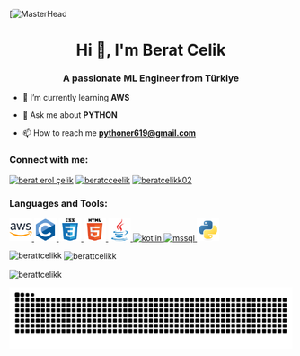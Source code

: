 [![MasterHead](https://miro.medium.com/v2/resize:fit:1002/1*VU_zxtNS42gfPjJ5xNR7QQ.jpeg)
<h1 align="center">Hi 👋, I'm Berat Celik</h1>
<h3 align="center">A passionate ML Engineer from Türkiye</h3>

- 🌱 I’m currently learning **AWS**

- 💬 Ask me about **PYTHON**

- 📫 How to reach me **pythoner619@gmail.com**

<h3 align="left">Connect with me:</h3>
<p align="left">
<a href="https://linkedin.com/in/berat erol çeli̇k" target="blank"><img align="center" src="https://raw.githubusercontent.com/rahuldkjain/github-profile-readme-generator/master/src/images/icons/Social/linked-in-alt.svg" alt="berat erol çeli̇k" height="30" width="40" /></a>
<a href="https://www.youtube.com/@Pythoner619" target="blank"><img align="center" src="https://raw.githubusercontent.com/rahuldkjain/github-profile-readme-generator/master/src/images/icons/Social/instagram.svg" alt="beratcceelik" height="30" width="40" /></a>
<a href="https://www.hackerrank.com/beratcelikk02" target="blank"><img align="center" src="https://raw.githubusercontent.com/rahuldkjain/github-profile-readme-generator/master/src/images/icons/Social/hackerrank.svg" alt="beratcelikk02" height="30" width="40" /></a>
</p>

<h3 align="left">Languages and Tools:</h3>
<p align="left"> <a href="https://aws.amazon.com" target="_blank" rel="noreferrer"> <img src="https://raw.githubusercontent.com/devicons/devicon/master/icons/amazonwebservices/amazonwebservices-original-wordmark.svg" alt="aws" width="40" height="40"/> </a> <a href="https://www.cprogramming.com/" target="_blank" rel="noreferrer"> <img src="https://raw.githubusercontent.com/devicons/devicon/master/icons/c/c-original.svg" alt="c" width="40" height="40"/> </a> <a href="https://www.w3schools.com/css/" target="_blank" rel="noreferrer"> <img src="https://raw.githubusercontent.com/devicons/devicon/master/icons/css3/css3-original-wordmark.svg" alt="css3" width="40" height="40"/> </a> <a href="https://www.w3.org/html/" target="_blank" rel="noreferrer"> <img src="https://raw.githubusercontent.com/devicons/devicon/master/icons/html5/html5-original-wordmark.svg" alt="html5" width="40" height="40"/> </a> <a href="https://www.java.com" target="_blank" rel="noreferrer"> <img src="https://raw.githubusercontent.com/devicons/devicon/master/icons/java/java-original.svg" alt="java" width="40" height="40"/> </a> <a href="https://kotlinlang.org" target="_blank" rel="noreferrer"> <img src="https://www.vectorlogo.zone/logos/kotlinlang/kotlinlang-icon.svg" alt="kotlin" width="40" height="40"/> </a> <a href="https://www.microsoft.com/en-us/sql-server" target="_blank" rel="noreferrer"> <img src="https://www.svgrepo.com/show/303229/microsoft-sql-server-logo.svg" alt="mssql" width="40" height="40"/> </a> <a href="https://www.python.org" target="_blank" rel="noreferrer"> <img src="https://raw.githubusercontent.com/devicons/devicon/master/icons/python/python-original.svg" alt="python" width="40" height="40"/> </a> </p>

<p><img align="left" src="https://github-readme-stats.vercel.app/api/top-langs?username=berattcelikk&show_icons=true&locale=en&layout=compact" alt="berattcelikk" /></p>

<p>&nbsp;<img align="center" src="https://github-readme-stats.vercel.app/api?username=berattcelikk&show_icons=true&locale=en" alt="berattcelikk" /></p>

<p><img align="center" src="https://github-readme-streak-stats.herokuapp.com/?user=berattcelikk&" alt="berattcelikk" /></p>


<picture>
  <source media="(prefers-color-scheme: dark)" srcset="https://raw.githubusercontent.com/BerattCelikk/BerattCelikk/output/github-contribution-grid-snake-dark.svg">
  <source media="(prefers-color-scheme: light)" srcset="https://raw.githubusercontent.com/BerattCelikk/BerattCelikk/output/github-contribution-grid-snake.svg">
  <img alt="github contribution grid snake animation" src="https://raw.githubusercontent.com/BerattCelikk/BerattCelikk/output/github-contribution-grid-snake.svg">
</picture>

